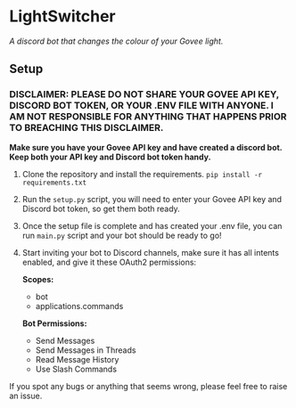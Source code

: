 # LightSwitcher
*A discord bot that changes the colour of your Govee light.*

## Setup
### DISCLAIMER: PLEASE DO NOT SHARE YOUR GOVEE API KEY, DISCORD BOT TOKEN, OR YOUR .ENV FILE WITH ANYONE. I AM NOT RESPONSIBLE FOR ANYTHING THAT HAPPENS PRIOR TO BREACHING THIS DISCLAIMER.
**Make sure you have your Govee API key and have created a discord bot. Keep both your API key and Discord bot token handy.**

1. Clone the repository and install the requirements. `pip install -r requirements.txt`
2. Run the `setup.py` script, you will need to enter your Govee API key and Discord bot token, so get them both ready.
3. Once the setup file is complete and has created your .env file, you can run `main.py` script and your bot should be ready to go!
4. Start inviting your bot to Discord channels, make sure it has all intents enabled, and give it these OAuth2 permissions:
   
    **Scopes:**
    - bot
    - applications.commands

    **Bot Permissions:**
    - Send Messages
    - Send Messages in Threads
    - Read Message History
    - Use Slash Commands

If you spot any bugs or anything that seems wrong, please feel free to raise an issue.
